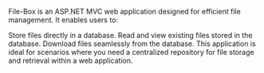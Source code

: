 File-Box is an ASP.NET MVC web application designed for efficient file management. It enables users to:

Store files directly in a database.
Read and view existing files stored in the database.
Download files seamlessly from the database.
This application is ideal for scenarios where you need a centralized repository for file storage and retrieval within a web application.
